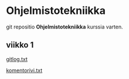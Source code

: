 # Ohjelmistotekniikka

git repositio **Ohjelmistotekniikka** kurssia varten.

## viikko 1

[gitlog.txt](https://github.com/JeHugawa/ot-harjoitustyo/blob/master/laskarit/viikko1/gitlog.txt)
 
[komentorivi.txt](https://github.com/JeHugawa/ot-harjoitustyo/blob/master/laskarit/viikko1/komentorivi.txt)

